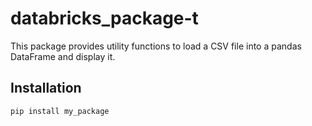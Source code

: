 # databricks_package-t

This package provides utility functions to load a CSV file into a pandas DataFrame and display it.

## Installation

```bash
pip install my_package
